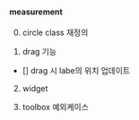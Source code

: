 #### measurement

0. circle class 재정의

1. drag 기능

- [] drag 시 labe의 위치 업데이트

2. widget

3. toolbox 예외케이스
